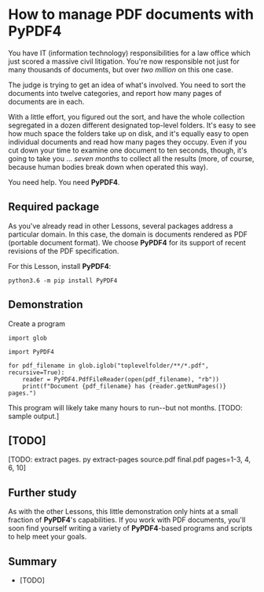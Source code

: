# How to manage PDF documents with PyPDF4

You have IT (information technology) responsibilities for a law office which just scored a massive civil litigation.  You're now responsible not just for many thousands of documents, but over _two million_ on this one case.

The judge is trying to get an idea of what's involved.  You need to sort the documents into twelve categories, and report how many pages of documents are in each.

With a little effort, you figured out the sort, and have the whole collection segregated in a dozen different designated top-level folders.  It's easy to see how much space the folders take up on disk, and it's equally easy to open individual documents and read how many pages they occupy.  Even if you cut down your time to examine one document to ten seconds, though, it's going to take you ... _seven months_ to collect all the results (more, of course, because human bodies break down when operated this way).

You need help.  You need **PyPDF4**.


## Required package

As you've already read in other Lessons, several packages address a particular domain.  In this case, the domain is documents rendered as PDF (portable document format).  We choose **PyPDF4** for its support of recent revisions of the PDF specification.

For this Lesson, install **PyPDF4**:

    python3.6 -m pip install PyPDF4


## Demonstration

Create a program

    import glob
    
    import PyPDF4

    for pdf_filename in glob.iglob("toplevelfolder/**/*.pdf", recursive=True):
        reader = PyPDF4.PdfFileReader(open(pdf_filename), "rb"))
        print(f"Document {pdf_filename} has {reader.getNumPages()} pages.")

This program will likely take many hours to run--but not months.  [TODO:  sample output.]


## [TODO]

[TODO:  extract pages.  py extract-pages source.pdf final.pdf pages=1-3, 4, 6, 10]


## Further study

As with the other Lessons, this little demonstration only hints at a small fraction of **PyPDF4**'s capabilities.  If you work with PDF documents, you'll soon find yourself writing a variety of **PyPDF4**-based programs and scripts to help meet your goals.


## Summary

* [TODO]
